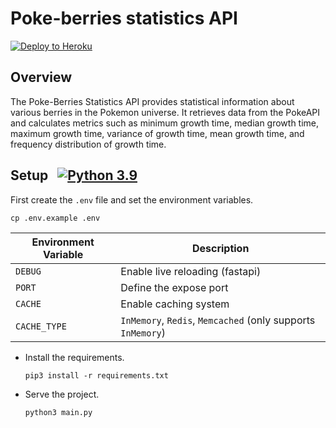 # Poke-berries statistics API
[![Deploy to Heroku](https://github.com/amauricio/pokeapi-berries/actions/workflows/heroku.yml/badge.svg)](https://github.com/amauricio/pokeapi-berries/actions/workflows/heroku.yml)
## Overview

The Poke-Berries Statistics API provides statistical information about various berries in the Pokemon universe. It retrieves data from the PokeAPI and calculates metrics such as minimum growth time, median growth time, maximum growth time, variance of growth time, mean growth time, and frequency distribution of growth time.

## Setup  &nbsp; [![Python 3.9](https://img.shields.io/badge/python-3.9-blue.svg)](https://www.python.org/downloads/release/python)

First create the `.env` file and set the environment variables.
```shell
cp .env.example .env
```

| Environment Variable | Description |
|----------------------|-------------|
| `DEBUG`      | Enable live reloading (fastapi)|
| `PORT`      | Define the expose port |
| `CACHE`      | Enable caching system |
| `CACHE_TYPE`      | `InMemory`, `Redis`, `Memcached` (only supports `InMemory`) |

- Install the requirements.
  ```shell
  pip3 install -r requirements.txt
  ```
- Serve the project.
  ```shell
  python3 main.py
  ```
